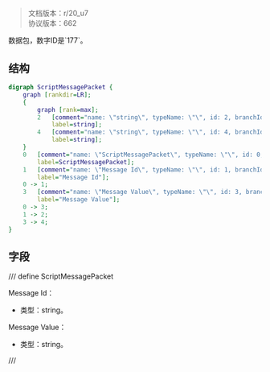 # <!-- md:samp ScriptMessagePacket -->

> 文档版本：r/20_u7<br/>协议版本：662

<!-- md:samp ScriptMessagePacket -->数据包，数字ID是`177`。

## 结构

```dot
digraph ScriptMessagePacket {
	graph [rankdir=LR];
	{
		graph [rank=max];
		2	[comment="name: \"string\", typeName: \"\", id: 2, branchId: 0, recurseId: -1, attributes: 512, notes: \"\"",
			label=string];
		4	[comment="name: \"string\", typeName: \"\", id: 4, branchId: 0, recurseId: -1, attributes: 512, notes: \"\"",
			label=string];
	}
	0	[comment="name: \"ScriptMessagePacket\", typeName: \"\", id: 0, branchId: 177, recurseId: -1, attributes: 0, notes: \"\"",
		label=ScriptMessagePacket];
	1	[comment="name: \"Message Id\", typeName: \"\", id: 1, branchId: 0, recurseId: -1, attributes: 0, notes: \"\"",
		label="Message Id"];
	0 -> 1;
	3	[comment="name: \"Message Value\", typeName: \"\", id: 3, branchId: 0, recurseId: -1, attributes: 0, notes: \"\"",
		label="Message Value"];
	0 -> 3;
	1 -> 2;
	3 -> 4;
}

```

## 字段

/// define
ScriptMessagePacket

Message Id：<!-- md:samp string -->

- 类型：string。

Message Value：<!-- md:samp string -->

- 类型：string。


///
